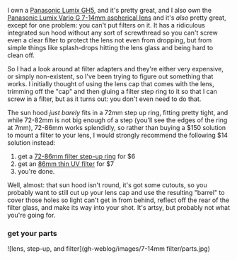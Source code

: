 I own a [Panasonic Lumix GH5](https://www.dpreview.com/reviews/panasonic-lumix-dc-gh5), and it's pretty great, and I also own the [Panasonic Lumix Vario G 7-14mm aspherical lens](https://www.dpreview.com/reviews/panasonic-7-14-4-o20) and it's _also_ pretty great, except for one problem: you can't put filters on it. It has a ridiculous integrated sun hood without any sort of screwthread so you can't screw even a clear filter to protect the lens not even from dropping, but from simple things like splash-drops hitting the lens glass and being hard to clean off.

So I had a look around at filter adapters and they're either very expensive, or simply non-existent, so I've been trying to figure out something that works. I initially thought of using the lens cap that comes with the lens, trimming off the "cap" and then gluing a filter step ring to it so that I can screw in a filter, but as it turns out: you don't even need to do that.

The sun hood _just barely_ fits in a 72mm step up ring, fitting pretty tight, and while 72-82mm is not big enough of a step (you'll see the edges of the ring at 7mm), 72-86mm works splendidly, so rather than buying a $150 solution to mount a filter to your lens,  I would strongly recommend the following $14 solution instead:

1. get a [72-86mm filter step-up ring](https://www.amazon.com/gp/product/B009T1C1IU) for $6
2. get an [86mm thin UV filter](https://www.amazon.ca/gp/product/B07HJ98MCG) for $7
3. you're done.

Well, almost: that sun hood isn't round, it's got some cutouts, so you probably want to still cut up your lens cap and use the resulting "barrel" to cover those holes so light can't get in from behind, reflect off the rear of the filter glass, and make its way into your shot. It's artsy, but probably not what you're going for.

### get your parts

![lens, step-up, and filter](gh-weblog/images/7-14mm filter/parts.jpg)